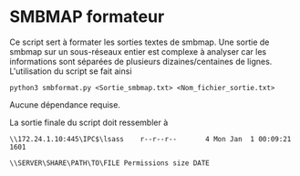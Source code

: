 # SMBMAP formateur

Ce script sert à formater les sorties textes de smbmap.
Une sortie de smbmap sur un sous-réseaux entier est complexe à analyser car les informations sont séparées de plusieurs dizaines/centaines de lignes.
L'utilisation du script se fait ainsi

```
python3 smbformat.py <Sortie_smbmap.txt> <Nom_fichier_sortie.txt>

```

Aucune dépendance requise.

La sortie finale du script doit ressembler à 

```
\\172.24.1.10:445\IPC$\lsass    r--r--r--       4 Mon Jan  1 00:09:21 1601

\\SERVER\SHARE\PATH\TO\FILE	Permissions	size DATE
```
